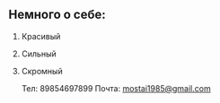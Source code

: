 ## Немного о себе:
1. Красивый
2. Сильный 
3. Скромный
    
    Тел: 89854697899
    Почта: mostai1985@gmail.com

   
